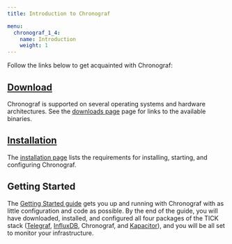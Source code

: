 ```yaml
---
title: Introduction to Chronograf

menu:
  chronograf_1_4:
    name: Introduction
    weight: 1
---
```


Follow the links below to get acquainted with Chronograf:

## [Download](https://portal.influxdata.com/downloads)
Chronograf is supported on several operating systems and hardware architectures.
See the [downloads page](https://portal.influxdata.com/downloads) page for links to the available binaries.

## [Installation](/chronograf/v1.4/introduction/installation/)
The [installation page](/chronograf/v1.4/introduction/installation/) lists the requirements for installing, starting, and configuring Chronograf.

## Getting Started
The [Getting Started guide](/chronograf/v1.4/introduction/getting-started/) gets you up and running with Chronograf with as little configuration and code as possible.
By the end of the guide, you will have downloaded, installed, and configured all four packages of the
TICK stack ([Telegraf](https://github.com/influxdata/telegraf), [InfluxDB](https://github.com/influxdata/influxdb), Chronograf, and [Kapacitor](https://github.com/influxdata/kapacitor)), and you will be all set to monitor your infrastructure.

